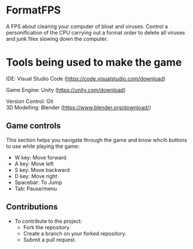 # FormatFPS
A FPS about clearing your computer of bloat and viruses. Control a personification of the CPU carrying out a format order to delete all viruses and junk files slowing down the computer.

# Tools being used to make the game
IDE: Visual Studio Code  (https://code.visualstudio.com/download)

Game Engine: Unity  (https://unity.com/download)

Version Control: Git  
3D Modelling: Blender (https://www.blender.org/download/)

## Game controls
This section helps you navigate through the game and know whcih buttons to use while playing the game:
- W key: Move forward
- A key: Move left
- S key: Move backward
- D key: Move right
- Spacebar: To Jump
- Tab: Pause/menu

## Contributions

- To contribute to the project:
   - Fork the repository.
   - Create a branch on your forked repository.
   - Submit a pull request.